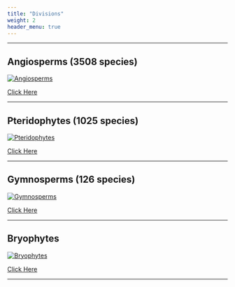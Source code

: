 ```yaml
---
title: "Divisions"
weight: 2
header_menu: true
---
```


---

## Angiosperms (3508 species)

<!-- ![Angiosperms](images/angiosperms.jpg) -->

[![Angiosperms](images/angiosperms.jpg "Angiosperms")](https://indianpcd.com/ang.html)

[Click Here](https://demo18.elementssoftware.in/ang.html)

---

## Pteridophytes (1025 species)

[![Pteridophytes](images/pteridophytes.jpg "Pteridophytes")](https://indianpcd.com/Pte.html)

[Click Here](https://indianpcd.com/Pte.html)

---

## Gymnosperms (126 species)

[![Gymnosperms](images/gymnosperms.jpg "Gymnosperms")](https://indianpcd.com/gym.html)

[Click Here](https://indianpcd.com/gym.html)

---

## Bryophytes

[![Bryophytes](images/Bryophytes.jpg "Bryophytes")](https://indianpcd.com/Bry.html)

[Click Here](https://indianpcd.com/Bry.html)

---

